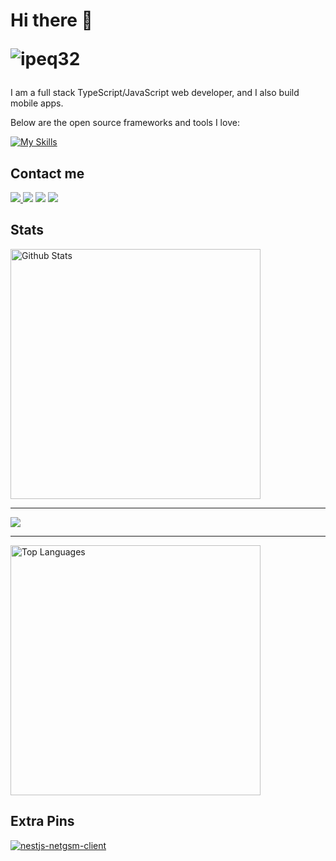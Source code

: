 <!--örnek aldığım github adresi https://github.com/ShinChven-->
<h1 align="start">Hi there 👋<p align="left"> <img src="https://komarev.com/ghpvc/?username=ipeq32&label=Profile%20views&color=0e75b6&style=flat" alt="ipeq32" /> </p></h1>



I am a full stack TypeScript/JavaScript web developer, and I also build mobile apps.

Below are the open source frameworks and tools I love:

<!--https://skillicons.dev-->
[![My Skills](https://skillicons.dev/icons?i=nodejs,express,js,ts,react,html,css,vite,redux,materialui,electron,androidstudio,java,angular,spring,python,mysql,sqlite,redis,git,gitlab,docker,linux,nginx,arduino,aws,azure,bootstrap,cs,cloudflare,django,firebase,graphql,go,kubernetes,linux,mongodb,nestjs,nextjs,postgres,prisma,rabbitmq,redis,tailwind)](#)

## Contact me
<p align="start">
  <a href="mailto:tunahan@rubiklabs.com?subject=[GitHub]%20%20%F0%9F%94%A5%20Hello%20Tuna&body=Hello%20Tuna%2C%0A%0AI%20am%20contacting%20you%20via%20the%20link%20on%20github.%0A">
    <img src="https://img.shields.io/badge/e‑mail-D14836.svg?style=for-the-badge&logo=GMail&logoColor=white"/>
  </a>
  <a href="https://instagram.com/tnhnipek"><img src="https://img.shields.io/badge/instagram-E4405F.svg?style=for-the-badge&logo=instagram&logoColor=white"/></a>
  <a href="https://linkedin.com/in/tunahan-ipek-3389bb20b"><img src="https://img.shields.io/badge/linkedin-0077B5.svg?style=for-the-badge&logo=linkedin&logoColor=white"/></a>
  <a href="https://twitter.com/ipeq32"><img src="https://img.shields.io/badge/twitter-1DA1F2.svg?style=for-the-badge&logo=twitter&logoColor=white"/></a>
</p>

## Stats

<a href="https://github.com/ipeq32/">
    <img width="400" src="https://github-readme-stats.vercel.app/api?username=ipeq32&show_icons=true&theme=jolly" alt="Github Stats" />
</a>
<hr/>
<a href="http://www.github.com/ipeq32"><img src="https://github-readme-streak-stats.herokuapp.com/?user=ipeq32&stroke=ffffff&background=9F2B68&ring=0891b2&fire=0891b2&currStreakNum=ffffff&currStreakLabel=0891b2&sideNums=ffffff&sideLabels=ffffff&dates=ffffff&hide_border=true" /></a>
<hr/>
<a href="https://github.com/ipeq32/">
    <img width="400" src="https://github-readme-stats.vercel.app/api/top-langs/?username=ipeq32&theme=shades-of-purple&layout=compact" alt="Top Languages" />
</a>

## Extra Pins

[![nestjs-netgsm-client](https://github-readme-stats.vercel.app/api/pin/?username=ipeq32&repo=nestjs-netgsm-client&theme=jolly)](https://github.com/ipeq32/nestjs-netgsm-client)
